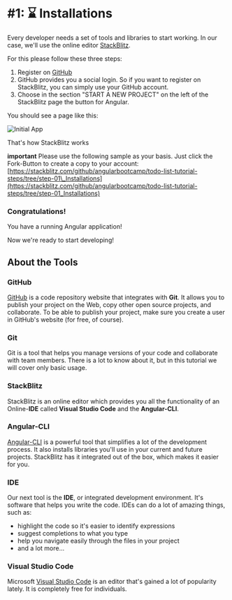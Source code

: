 # \#1: ⌛ Installations

Every developer needs a set of tools and libraries to start working. In our case, we'll use the online editor [StackBlitz](https://stackblitz.com/).

For this please follow these three steps:

1. Register on [GitHub](https://github.com)
2. GitHub provides you a social login. So if you want to register on StackBlitz, you can simply use your GitHub account.
3. Choose in the section "START A NEW PROJECT" on the left of the StackBlitz page the button for Angular.

You should see a page like this:

![Initial App](https://github.com/ng-girls/todo-list-tutorial/raw/stackblitz/assets/initial-app-stackblitz.png)

That's how StackBlitz works

**important** Please use the following sample as your basis. Just click the Fork-Button to create a copy to your account: [https://stackblitz.com/github/angularbootcamp/todo-list-tutorial-steps/tree/step-01\_Installations](https://stackblitz.com/github/angularbootcamp/todo-list-tutorial-steps/tree/step-01_Installations)

### Congratulations!

You have a running Angular application!

Now we're ready to start developing!

## About the Tools

### GitHub

[GitHub](https://github.com/) is a code repository website that integrates with **Git**. It allows you to publish your project on the Web, copy other open source projects, and collaborate. To be able to publish your project, make sure you create a user in GitHub's website \(for free, of course\).

### Git

Git is a tool that helps you manage versions of your code and collaborate with team members. There is a lot to know about it, but in this tutorial we will cover only basic usage.

### StackBlitz

StackBlitz is an online editor which provides you all the functionality of an Online-**IDE** called **Visual Studio Code** and the **Angular-CLI**.

### Angular-CLI

[Angular-CLI](https://github.com/angular/angular-cli) is a powerful tool that simplifies a lot of the development process. It also installs libraries you'll use in your current and future projects. StackBlitz has it integrated out of the box, which makes it easier for you.

### IDE

Our next tool is the **IDE**, or integrated development environment. It's software that helps you write the code. IDEs can do a lot of amazing things, such as:

* highlight the code so it's easier to identify expressions
* suggest completions to what you type
* help you navigate easily through the files in your project
* and a lot more...

### Visual Studio Code

Microsoft [Visual Studio Code](https://code.visualstudio.com/) is an editor that's gained a lot of popularity lately. It is completely free for individuals.

